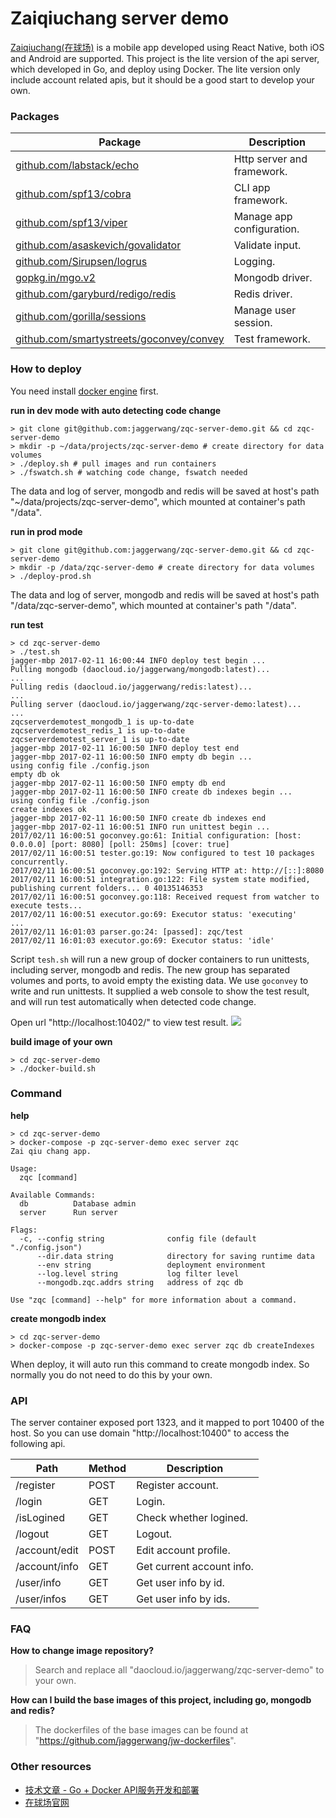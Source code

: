 # Zaiqiuchang server demo

[Zaiqiuchang(在球场)](https://www.zaiqiuchang.com) is a mobile app developed using React Native, both iOS and Android are supported. This project is the lite version of the api server, which developed in Go, and deploy using Docker. The lite version only include account related apis, but it should be a good start to develop your own. 

### Packages

|Package|Description|
|-------|-----------|
|[github.com/labstack/echo](https://echo.labstack.com/)|Http server and framework.|
|[github.com/spf13/cobra](https://github.com/spf13/cobra)|CLI app framework.|
|[github.com/spf13/viper](https://github.com/spf13/viper)|Manage app configuration.|
|[github.com/asaskevich/govalidator](https://github.com/asaskevich/govalidator)|Validate input.|
|[github.com/Sirupsen/logrus](https://github.com/Sirupsen/logrus)|Logging.|
|[gopkg.in/mgo.v2](https://labix.org/mgo)|Mongodb driver.|
|[github.com/garyburd/redigo/redis](https://github.com/garyburd/redigo/)|Redis driver.|
|[github.com/gorilla/sessions](https://github.com/gorilla/sessions)|Manage user session.|
|[github.com/smartystreets/goconvey/convey](https://github.com/smartystreets/goconvey)|Test framework.|

### How to deploy

You need install [docker engine](https://docs.docker.com/engine/installation/) first.

**run in dev mode with auto detecting code change**

```
> git clone git@github.com:jaggerwang/zqc-server-demo.git && cd zqc-server-demo
> mkdir -p ~/data/projects/zqc-server-demo # create directory for data volumes
> ./deploy.sh # pull images and run containers
> ./fswatch.sh # watching code change, fswatch needed
```

The data and log of server, mongodb and redis will be saved at host's path "~/data/projects/zqc-server-demo", which mounted at container's path "/data".

**run in prod mode**

```
> git clone git@github.com:jaggerwang/zqc-server-demo.git && cd zqc-server-demo
> mkdir -p /data/zqc-server-demo # create directory for data volumes
> ./deploy-prod.sh
```

The data and log of server, mongodb and redis will be saved at host's path "/data/zqc-server-demo", which mounted at container's path "/data".

**run test**

```
> cd zqc-server-demo
> ./test.sh
jagger-mbp 2017-02-11 16:00:44 INFO deploy test begin ...
Pulling mongodb (daocloud.io/jaggerwang/mongodb:latest)...
...
Pulling redis (daocloud.io/jaggerwang/redis:latest)...
...
Pulling server (daocloud.io/jaggerwang/zqc-server-demo:latest)...
...
zqcserverdemotest_mongodb_1 is up-to-date
zqcserverdemotest_redis_1 is up-to-date
zqcserverdemotest_server_1 is up-to-date
jagger-mbp 2017-02-11 16:00:50 INFO deploy test end
jagger-mbp 2017-02-11 16:00:50 INFO empty db begin ...
using config file ./config.json
empty db ok
jagger-mbp 2017-02-11 16:00:50 INFO empty db end
jagger-mbp 2017-02-11 16:00:50 INFO create db indexes begin ...
using config file ./config.json
create indexes ok
jagger-mbp 2017-02-11 16:00:50 INFO create db indexes end
jagger-mbp 2017-02-11 16:00:51 INFO run unittest begin ...
2017/02/11 16:00:51 goconvey.go:61: Initial configuration: [host: 0.0.0.0] [port: 8080] [poll: 250ms] [cover: true]
2017/02/11 16:00:51 tester.go:19: Now configured to test 10 packages concurrently.
2017/02/11 16:00:51 goconvey.go:192: Serving HTTP at: http://[::]:8080
2017/02/11 16:00:51 integration.go:122: File system state modified, publishing current folders... 0 40135146353
2017/02/11 16:00:51 goconvey.go:118: Received request from watcher to execute tests...
2017/02/11 16:00:51 executor.go:69: Executor status: 'executing'
...
2017/02/11 16:01:03 parser.go:24: [passed]: zqc/test
2017/02/11 16:01:03 executor.go:69: Executor status: 'idle'
```

Script `tesh.sh` will run a new group of docker containers to run unittests, including server, mongodb and redis. The new group has separated volumes and ports, to avoid empty the existing data. We use `goconvey` to write and run unittests. It supplied a web console to show the test result, and will run test automatically when detected code change.

Open url "http://localhost:10402/" to view test result.
<img src="https://zqc.cdn.zaiqiuchang.com/github/goconvey-result.png?x-oss-process=style/w-1080" />

**build image of your own**

```
> cd zqc-server-demo
> ./docker-build.sh
```

### Command

**help**

```
> cd zqc-server-demo
> docker-compose -p zqc-server-demo exec server zqc
Zai qiu chang app.

Usage:
  zqc [command]

Available Commands:
  db          Database admin
  server      Run server

Flags:
  -c, --config string              config file (default "./config.json")
      --dir.data string            directory for saving runtime data
      --env string                 deployment environment
      --log.level string           log filter level
      --mongodb.zqc.addrs string   address of zqc db

Use "zqc [command] --help" for more information about a command.
```

**create mongodb index**

```
> cd zqc-server-demo
> docker-compose -p zqc-server-demo exec server zqc db createIndexes
```
When deploy, it will auto run this command to create mongodb index. So normally you do not need to do this by your own.

### API

The server container exposed port 1323, and it mapped to port 10400 of the host. So you can use domain "http://localhost:10400" to access the following api.

Path|Method|Description
----|------|-----------
/register|POST|Register account.
/login|GET|Login.
/isLogined|GET|Check whether logined.
/logout|GET|Logout.
/account/edit|POST|Edit account profile.
/account/info|GET|Get current account info.
/user/info|GET|Get user info by id.
/user/infos|GET|Get user info by ids.

### FAQ

**How to change image repository?**

> Search and replace all "daocloud.io/jaggerwang/zqc-server-demo" to your own.

**How can I build the base images of this project, including go, mongodb and redis?**

> The dockerfiles of the base images can be found at "https://github.com/jaggerwang/jw-dockerfiles".

### Other resources

* [技术文章 - Go + Docker API服务开发和部署](https://jaggerwang.net/develop-and-deploy-api-service-with-go-and-docker-intro/)
* [在球场官网](https://www.zaiqiuchang.com)

